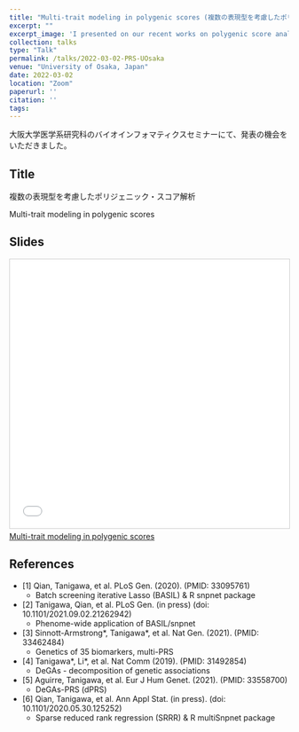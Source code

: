 ```yaml
---
title: "Multi-trait modeling in polygenic scores (複数の表現型を考慮したポリジェニック・スコア解析)"
excerpt: ""
excerpt_image: 'I presented on our recent works on polygenic score analyses across multiple phenotypes at University of Osaka.'
collection: talks
type: "Talk"
permalink: /talks/2022-03-02-PRS-UOsaka
venue: "University of Osaka, Japan"
date: 2022-03-02
location: "Zoom"
paperurl: ''
citation: ''
tags:
---
```


大阪大学医学系研究科のバイオインフォマティクスセミナーにて、発表の機会をいただきました。

## Title

複数の表現型を考慮したポリジェニック・スコア解析

Multi-trait modeling in polygenic scores

## Slides

<iframe src="//www.slideshare.net/slideshow/embed_code/key/tyRR8pDZZLsn1V" width="595" height="485" frameborder="0" marginwidth="0" marginheight="0" scrolling="no" style="border:1px solid #CCC; border-width:1px; margin-bottom:5px; max-width: 100%;" allowfullscreen> </iframe>
<div style="margin-bottom:5px">
<a href="//www.slideshare.net/YosukeTanigawa/multitrait-modeling-in-polygenic-scores" title="Multi-trait modeling in polygenic scores" target="_blank">Multi-trait modeling in polygenic scores</a>
</div>

## References

- [1] Qian, Tanigawa, et al. PLoS Gen. (2020). (PMID: 33095761)
  - Batch screening iterative Lasso (BASIL) & R snpnet package
- [2] Tanigawa, Qian, et al. PLoS Gen. (in press) (doi: 10.1101/2021.09.02.21262942)
  - Phenome-wide application of BASIL/snpnet
- [3] Sinnott-Armstrong*, Tanigawa*, et al. Nat Gen. (2021). (PMID: 33462484)
  - Genetics of 35 biomarkers, multi-PRS
- [4] Tanigawa*, Li*, et al. Nat Comm (2019). (PMID: 31492854)
  - DeGAs - decomposition of genetic associations
- [5] Aguirre, Tanigawa, et al. Eur J Hum Genet. (2021). (PMID: 33558700)
  - DeGAs-PRS (dPRS)
- [6] Qian, Tanigawa, et al. Ann Appl Stat. (in press). (doi: 10.1101/2020.05.30.125252)
  - Sparse reduced rank regression (SRRR) & R multiSnpnet package
